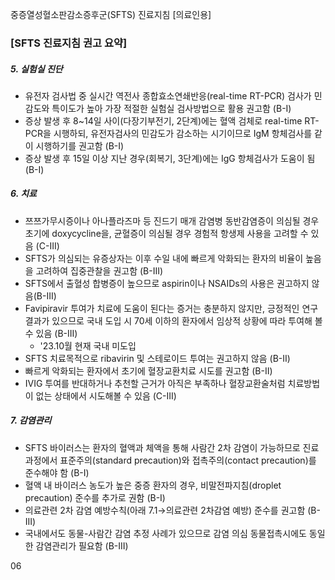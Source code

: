 중증열성혈소판감소증후군(SFTS) 진료지침 [의료인용]

### [SFTS 진료지침 권고 요약]

##### 5. 실험실 진단
- 유전자 검사법 중 실시간 역전사 종합효소연쇄반응(real-time RT-PCR) 검사가 민감도와 특이도가 높아 가장 적절한 실험실 검사방법으로 활용 권고함 (B-I)
- 증상 발생 후 8~14일 사이(다장기부전기, 2단계)에는 혈액 검체로 real-time RT- PCR을 시행하되, 유전자검사의 민감도가 감소하는 시기이므로 IgM 항체검사를 같이 시행하기를 권고함 (B-I)
- 증상 발생 후 15일 이상 지난 경우(회복기, 3단계)에는 IgG 항체검사가 도움이 됨 (B-I)

##### 6. 치료
- 쯔쯔가무시증이나 아나플라즈마 등 진드기 매개 감염병 동반감염증이 의심될 경우 초기에 doxycycline을, 균혈증이 의심될 경우 경험적 항생제 사용을 고려할 수 있음 (C-III)
- SFTS가 의심되는 유증상자는 이후 수일 내에 빠르게 악화되는 환자의 비율이 높음을 고려하여 집중관찰을 권고함 (B-III)
- SFTS에서 출혈성 합병증이 높으므로 aspirin이나 NSAIDs의 사용은 권고하지 않음(B-III)
- Favipiravir 투여가 치료에 도움이 된다는 증거는 충분하지 않지만, 긍정적인 연구결과가 있으므로 국내 도입 시 70세 이하의 환자에서 임상적 상황에 따라 투여해 볼 수 있음 (B-III)
    * '23.10월 현재 국내 미도입
- SFTS 치료목적으로 ribavirin 및 스테로이드 투여는 권고하지 않음 (B-II)
- 빠르게 악화되는 환자에서 초기에 혈장교환치료 시도를 권고함 (B-II)
- IVIG 투여를 반대하거나 추천할 근거가 아직은 부족하나 혈장교환술처럼 치료방법이 없는 상태에서 시도해볼 수 있음 (C-III)

##### 7. 감염관리
- SFTS 바이러스는 환자의 혈액과 체액을 통해 사람간 2차 감염이 가능하므로 진료과정에서 표준주의(standard precaution)와 접촉주의(contact precaution)를 준수해야 함 (B-I)
- 혈액 내 바이러스 농도가 높은 중증 환자의 경우, 비말전파지침(droplet precaution) 준수를 추가로 권함 (B-I)
- 의료관련 2차 감염 예방수칙(아래 7.1→의료관련 2차감염 예방) 준수를 권고함 (B-III)
- 국내에서도 동물-사람간 감염 추정 사례가 있으므로 감염 의심 동물접촉시에도 동일한 감염관리가 필요함 (B-III)

<PAGE>06